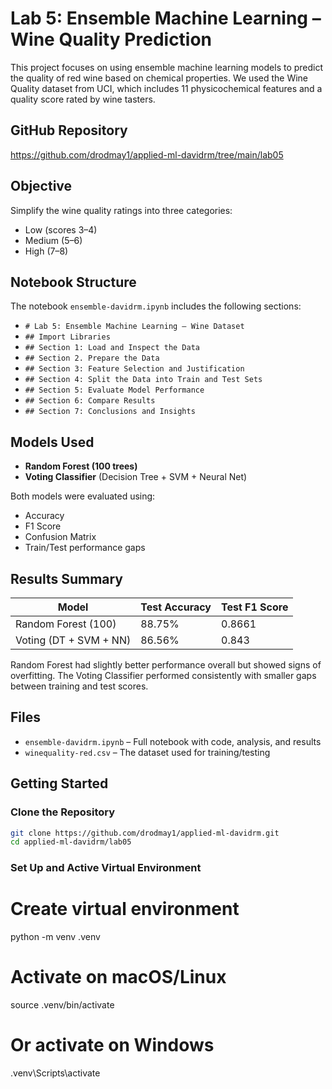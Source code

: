 # Lab 5: Ensemble Machine Learning – Wine Quality Prediction

This project focuses on using ensemble machine learning models to predict the quality of red wine based on chemical properties. We used the Wine Quality dataset from UCI, which includes 11 physicochemical features and a quality score rated by wine tasters.

## GitHub Repository
https://github.com/drodmay1/applied-ml-davidrm/tree/main/lab05

## Objective
Simplify the wine quality ratings into three categories:  
- Low (scores 3–4)  
- Medium (5–6)  
- High (7–8)

## Notebook Structure
The notebook `ensemble-davidrm.ipynb` includes the following sections:

- `# Lab 5: Ensemble Machine Learning – Wine Dataset`
- `## Import Libraries`
- `## Section 1: Load and Inspect the Data`
- `## Section 2. Prepare the Data`
- `## Section 3: Feature Selection and Justification`
- `## Section 4: Split the Data into Train and Test Sets`
- `## Section 5: Evaluate Model Performance`
- `## Section 6: Compare Results`
- `## Section 7: Conclusions and Insights`

## Models Used
- **Random Forest (100 trees)**  
- **Voting Classifier** (Decision Tree + SVM + Neural Net)

Both models were evaluated using:
- Accuracy  
- F1 Score  
- Confusion Matrix  
- Train/Test performance gaps

## Results Summary

| Model                   | Test Accuracy | Test F1 Score |
|------------------------|----------------|----------------|
| Random Forest (100)     | 88.75%         | 0.8661         |
| Voting (DT + SVM + NN)  | 86.56%         | 0.843

Random Forest had slightly better performance overall but showed signs of overfitting. The Voting Classifier performed consistently with smaller gaps between training and test scores.

## Files
- `ensemble-davidrm.ipynb` – Full notebook with code, analysis, and results
- `winequality-red.csv` – The dataset used for training/testing

## Getting Started
### Clone the Repository

```bash
git clone https://github.com/drodmay1/applied-ml-davidrm.git
cd applied-ml-davidrm/lab05
```

### Set Up and Active Virtual Environment
# Create virtual environment
python -m venv .venv

# Activate on macOS/Linux
source .venv/bin/activate

# Or activate on Windows
.venv\Scripts\activate



